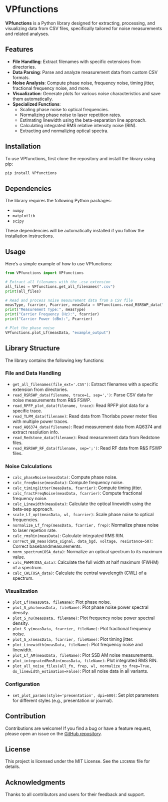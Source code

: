 # VPfunctions

**VPfunctions** is a Python library designed for extracting, processing, and visualizing data from CSV files, specifically tailored for noise measurements and related analyses.

## Features

- **File Handling**: Extract filenames with specific extensions from directories.
- **Data Parsing**: Parse and analyze measurement data from custom CSV formats.
- **Noise Analysis**: Compute phase noise, frequency noise, timing jitter, fractional frequency noise, and more.
- **Visualization**: Generate plots for various noise characteristics and save them automatically.
- **Specialized Functions**:
  - Scaling phase noise to optical frequencies.
  - Normalizing phase noise to laser repetition rates.
  - Estimating linewidth using the beta-separation line approach.
  - Calculating integrated RMS relative intensity noise (RIN).
  - Extracting and normalizing optical spectra.

## Installation

To use VPfunctions, first clone the repository and install the library using pip:

```bash
pip install VPfunctions
```

## Dependencies

The library requires the following Python packages:

- `numpy`
- `matplotlib`
- `scipy`

These dependencies will be automatically installed if you follow the installation instructions.

## Usage

Here’s a simple example of how to use VPfunctions:

```python
from VPfunctions import VPfunctions

# Extract all filenames with the .csv extension
all_files = VPfunctions.get_all_filenames(".csv")
print(all_files)

# Read and process noise measurement data from a CSV file
measType, fcarrier, Pcarrier, measData = VPfunctions.read_RSRSWP_data("example.csv")
print("Measurement Type:", measType)
print("Carrier Frequency (Hz):", fcarrier)
print("Carrier Power (dBm):", Pcarrier)

# Plot the phase noise
VPfunctions.plot_Lf(measData, "example_output")
```

## Library Structure

The library contains the following key functions:

### File and Data Handling

- `get_all_filenames(file_ext='.CSV')`: Extract filenames with a specific extension from directories.
- `read_RSRSWP_data(filename, trace=1, sep=',')`: Parse CSV data for noise measurements from R&S FSWP.
- `read_RPFP_plot_data(filename, trace)`: Read RPFP plot data for a specific trace.
- `read_TLPM_data(filename)`: Read data from Thorlabs power meter files with multiple power traces.
- `read_AQ6374_data(filename)`: Read measurement data from AQ6374 and extract resolution info.
- `read_Redstone_data(filename)`: Read measurement data from Redstone files.
- `read_RSRSWP_RF_data(filename, sep=';')`: Read RF data from R&S FSWP files.

### Noise Calculations

- `calc_phaseNoise(measData)`: Compute phase noise.
- `calc_freqNoise(measData)`: Compute frequency noise.
- `calc_timingJitter(measData, fcarrier)`: Compute timing jitter.
- `calc_fractFreqNoise(measData, fcarrier)`: Compute fractional frequency noise.
- `calc_Linewidth(measData)`: Calculate the optical linewidth using the beta-sep approach.
- `scale_Lf_opt(measData, wl, fcarrier)`: Scale phase noise to optical frequencies.
- `normalize_Lf_frep(measData, fcarrier, frep)`: Normalize phase noise to laser repetion rate.
- `calc_rmsRin(measData)`: Calculate integrated RMS RIN.
- `correct_BB_meas(data_signal, data_bgd, voltage, resistance=50)`: Correct basebandmeasurements.
- `norm_spectrum(OSA_data)`: Normalize an optical spectrum to its maximum value.
- `calc_FWHM(OSA_data)`: Calculate the full width at half maximum (FWHM) of a spectrum.
- `calc_CWL(OSA_data)`: Calculate the central wavelength (CWL) of a spectrum.

### Visualization

- `plot_Lf(measData, fileName)`: Plot phase noise.
- `plot_S_phi(measData, fileName)`: Plot phase noise power spectral density.
- `plot_S_nu(measData, fileName)`: Plot frequency noise power spectral density.
- `plot_S_y(measData, fcarrier, fileName)`: Plot fractional frequency noise.
- `plot_S_x(measData, fcarrier, fileName)`: Plot timing jitter.
- `plot_Linewidth(measData, fileName)`: Plot frequency noise and linewidth.
- `plot_Lf_AM(measData, fileName)`: Plot SSB AM noise measurements.
- `plot_integratedRmsRin(measData, fileName)`: Plot integrated RMS RIN.
- `plot_all_noise_files(all_fn, frep, wl, normalize_to_frep=True, do_linewidth_estimation=False)`: Plot all noise data in all variants.

### Configuration

- `set_plot_params(style='presentation', dpi=600)`: Set plot parameters for different styles (e.g., presentation or journal).

## Contribution

Contributions are welcome! If you find a bug or have a feature request, please open an issue on the [GitHub repository](https://github.com/yourusername/VPfunctions).

## License

This project is licensed under the MIT License. See the `LICENSE` file for details.

## Acknowledgments

Thanks to all contributors and users for their feedback and support.

